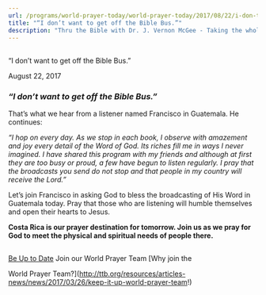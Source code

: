 ```yaml
---
url: /programs/world-prayer-today/world-prayer-today/2017/08/22/i-don-t-want-to-get-off-the-bible-bus-
title: "“I don’t want to get off the Bible Bus.”"
description: "Thru the Bible with Dr. J. Vernon McGee - Taking the whole Word to the whole world"
---
```







## 
 “I don’t want to get off the Bible Bus.”


August 22, 2017




### *“I don’t want to get off the Bible Bus.”*


That’s what we hear from a listener named Francisco in Guatemala. He continues:


*“I hop on every day. As we stop in each book, I observe with amazement and joy every detail of the Word of God. Its riches fill me in ways I never imagined. I have shared this program with my friends and although at first they are too busy or proud, a few have begun to listen regularly. I pray that the broadcasts you send do not stop and that people in my country will receive the Lord.”*


Let’s join Francisco in asking God to bless the broadcasting of His Word in Guatemala today. Pray that those who are listening will humble themselves and open their hearts to Jesus.


**Costa Rica is our prayer destination for tomorrow. Join us as we pray for God to meet the physical and spiritual needs of people there.**







## 




[Be Up to Date](http://feeds.feedburner.com/WorldPrayerToday "World Prayer Today RSS Feed")
Join our World Prayer Team
[Why join the  

World Prayer Team?](http://ttb.org/resources/articles-news/news/2017/03/26/keep-it-up-world-prayer-team!)




